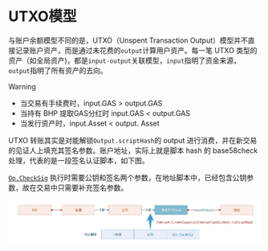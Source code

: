 # UTXO模型

与账户余额模型不同的是，UTXO（Unspent Transaction Output）模型并不直接记录账户资产，而是通过未花费的`output`计算用户资产。每一笔 UTXO 类型的资产（如全局资产)，都是`input-output`关联模型，`input`指明了资金来源，`output`指明了所有资产的去向。

> [!WARNING]
>
> - 当交易有手续费时，input.GAS > output.GAS
> - 当持有 BHP 提取GAS分红时 input.GAS < output.GAS
> - 当发行资产时，input.Asset < output. Asset

UTXO 转账其实是对能解锁`Output.scriptHash`的 output 进行消费，并在新交易的见证人上填充其签名参数。账户地址，实际上就是脚本 hash 的 base58check 处理，代表的是一段签名认证脚本，如下图。 

[`Op.CheckSig`](../vm.md#checksig) 执行时需要公钥和签名两个参数，在地址脚本中，已经包含公钥参数，故在交易中只需要补充签名参数。

![utxo](../../../assets/utxo.png)
